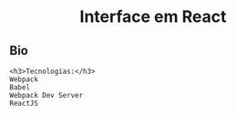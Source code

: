 <h1 align="center">Interface em React</h1>

## Bio
    <h3>Tecnologias:</h3>
    Webpack
    Babel
    Webpack Dev Server
    ReactJS
